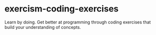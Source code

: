 # exercism-coding-exercises
Learn by doing. Get better at programming through coding exercises that build your understanding of concepts. 
